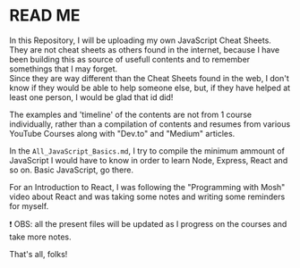 # READ ME

In this Repository, I will be uploading my own JavaScript Cheat Sheets. <br>
They are not cheat sheets as others found in the internet, because I have been building this as source of usefull contents and to remember somethings that I may forget. <br>
Since they are way different than the Cheat Sheets found in the web, I don't know if they would be able to help someone else, but, if they have helped at least one person, I would be glad that id did!

The examples and 'timeline' of the contents are not from 1 course individually, rather than a compilation of contents and resumes from various YouTube Courses along with "Dev.to" and "Medium" articles.

In the `All_JavaScript_Basics.md`, I try to compile the minimum ammount of JavaScript I would have to know in order to learn Node, Express, React and so on. Basic JavaScript, go there.

For an Introduction to React, I was following the "Programming with Mosh" video about React and was taking some notes and writing some reminders for myself. 

:exclamation: OBS: all the present files will be updated as I progress on the courses and take more notes.

That's all, folks!
